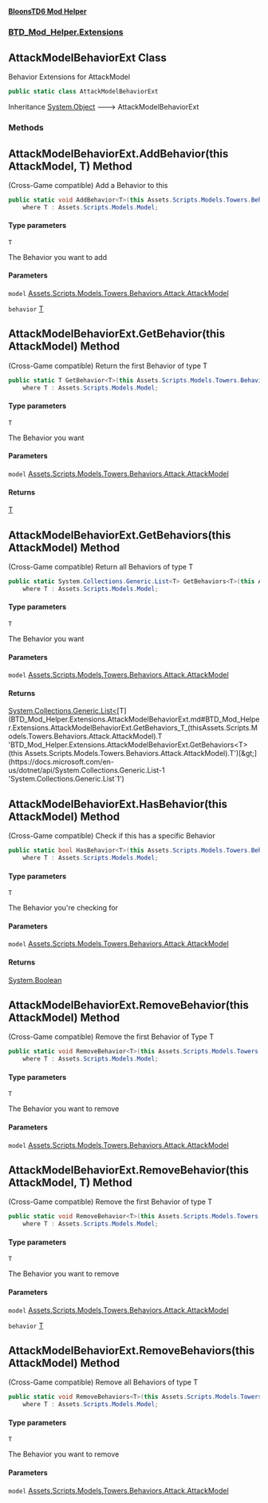 #### [BloonsTD6 Mod Helper](index.md 'index')
### [BTD_Mod_Helper.Extensions](index.md#BTD_Mod_Helper.Extensions 'BTD_Mod_Helper.Extensions')

## AttackModelBehaviorExt Class

Behavior Extensions for AttackModel

```csharp
public static class AttackModelBehaviorExt
```

Inheritance [System.Object](https://docs.microsoft.com/en-us/dotnet/api/System.Object 'System.Object') &#129106; AttackModelBehaviorExt
### Methods

<a name='BTD_Mod_Helper.Extensions.AttackModelBehaviorExt.AddBehavior_T_(thisAssets.Scripts.Models.Towers.Behaviors.Attack.AttackModel,T)'></a>

## AttackModelBehaviorExt.AddBehavior<T>(this AttackModel, T) Method

(Cross-Game compatible) Add a Behavior to this

```csharp
public static void AddBehavior<T>(this Assets.Scripts.Models.Towers.Behaviors.Attack.AttackModel model, T behavior)
    where T : Assets.Scripts.Models.Model;
```
#### Type parameters

<a name='BTD_Mod_Helper.Extensions.AttackModelBehaviorExt.AddBehavior_T_(thisAssets.Scripts.Models.Towers.Behaviors.Attack.AttackModel,T).T'></a>

`T`

The Behavior you want to add
#### Parameters

<a name='BTD_Mod_Helper.Extensions.AttackModelBehaviorExt.AddBehavior_T_(thisAssets.Scripts.Models.Towers.Behaviors.Attack.AttackModel,T).model'></a>

`model` [Assets.Scripts.Models.Towers.Behaviors.Attack.AttackModel](https://docs.microsoft.com/en-us/dotnet/api/Assets.Scripts.Models.Towers.Behaviors.Attack.AttackModel 'Assets.Scripts.Models.Towers.Behaviors.Attack.AttackModel')

<a name='BTD_Mod_Helper.Extensions.AttackModelBehaviorExt.AddBehavior_T_(thisAssets.Scripts.Models.Towers.Behaviors.Attack.AttackModel,T).behavior'></a>

`behavior` [T](BTD_Mod_Helper.Extensions.AttackModelBehaviorExt.md#BTD_Mod_Helper.Extensions.AttackModelBehaviorExt.AddBehavior_T_(thisAssets.Scripts.Models.Towers.Behaviors.Attack.AttackModel,T).T 'BTD_Mod_Helper.Extensions.AttackModelBehaviorExt.AddBehavior<T>(this Assets.Scripts.Models.Towers.Behaviors.Attack.AttackModel, T).T')

<a name='BTD_Mod_Helper.Extensions.AttackModelBehaviorExt.GetBehavior_T_(thisAssets.Scripts.Models.Towers.Behaviors.Attack.AttackModel)'></a>

## AttackModelBehaviorExt.GetBehavior<T>(this AttackModel) Method

(Cross-Game compatible) Return the first Behavior of type T

```csharp
public static T GetBehavior<T>(this Assets.Scripts.Models.Towers.Behaviors.Attack.AttackModel model)
    where T : Assets.Scripts.Models.Model;
```
#### Type parameters

<a name='BTD_Mod_Helper.Extensions.AttackModelBehaviorExt.GetBehavior_T_(thisAssets.Scripts.Models.Towers.Behaviors.Attack.AttackModel).T'></a>

`T`

The Behavior you want
#### Parameters

<a name='BTD_Mod_Helper.Extensions.AttackModelBehaviorExt.GetBehavior_T_(thisAssets.Scripts.Models.Towers.Behaviors.Attack.AttackModel).model'></a>

`model` [Assets.Scripts.Models.Towers.Behaviors.Attack.AttackModel](https://docs.microsoft.com/en-us/dotnet/api/Assets.Scripts.Models.Towers.Behaviors.Attack.AttackModel 'Assets.Scripts.Models.Towers.Behaviors.Attack.AttackModel')

#### Returns
[T](BTD_Mod_Helper.Extensions.AttackModelBehaviorExt.md#BTD_Mod_Helper.Extensions.AttackModelBehaviorExt.GetBehavior_T_(thisAssets.Scripts.Models.Towers.Behaviors.Attack.AttackModel).T 'BTD_Mod_Helper.Extensions.AttackModelBehaviorExt.GetBehavior<T>(this Assets.Scripts.Models.Towers.Behaviors.Attack.AttackModel).T')

<a name='BTD_Mod_Helper.Extensions.AttackModelBehaviorExt.GetBehaviors_T_(thisAssets.Scripts.Models.Towers.Behaviors.Attack.AttackModel)'></a>

## AttackModelBehaviorExt.GetBehaviors<T>(this AttackModel) Method

(Cross-Game compatible) Return all Behaviors of type T

```csharp
public static System.Collections.Generic.List<T> GetBehaviors<T>(this Assets.Scripts.Models.Towers.Behaviors.Attack.AttackModel model)
    where T : Assets.Scripts.Models.Model;
```
#### Type parameters

<a name='BTD_Mod_Helper.Extensions.AttackModelBehaviorExt.GetBehaviors_T_(thisAssets.Scripts.Models.Towers.Behaviors.Attack.AttackModel).T'></a>

`T`

The Behavior you want
#### Parameters

<a name='BTD_Mod_Helper.Extensions.AttackModelBehaviorExt.GetBehaviors_T_(thisAssets.Scripts.Models.Towers.Behaviors.Attack.AttackModel).model'></a>

`model` [Assets.Scripts.Models.Towers.Behaviors.Attack.AttackModel](https://docs.microsoft.com/en-us/dotnet/api/Assets.Scripts.Models.Towers.Behaviors.Attack.AttackModel 'Assets.Scripts.Models.Towers.Behaviors.Attack.AttackModel')

#### Returns
[System.Collections.Generic.List&lt;](https://docs.microsoft.com/en-us/dotnet/api/System.Collections.Generic.List-1 'System.Collections.Generic.List`1')[T](BTD_Mod_Helper.Extensions.AttackModelBehaviorExt.md#BTD_Mod_Helper.Extensions.AttackModelBehaviorExt.GetBehaviors_T_(thisAssets.Scripts.Models.Towers.Behaviors.Attack.AttackModel).T 'BTD_Mod_Helper.Extensions.AttackModelBehaviorExt.GetBehaviors<T>(this Assets.Scripts.Models.Towers.Behaviors.Attack.AttackModel).T')[&gt;](https://docs.microsoft.com/en-us/dotnet/api/System.Collections.Generic.List-1 'System.Collections.Generic.List`1')

<a name='BTD_Mod_Helper.Extensions.AttackModelBehaviorExt.HasBehavior_T_(thisAssets.Scripts.Models.Towers.Behaviors.Attack.AttackModel)'></a>

## AttackModelBehaviorExt.HasBehavior<T>(this AttackModel) Method

(Cross-Game compatible) Check if this has a specific Behavior

```csharp
public static bool HasBehavior<T>(this Assets.Scripts.Models.Towers.Behaviors.Attack.AttackModel model)
    where T : Assets.Scripts.Models.Model;
```
#### Type parameters

<a name='BTD_Mod_Helper.Extensions.AttackModelBehaviorExt.HasBehavior_T_(thisAssets.Scripts.Models.Towers.Behaviors.Attack.AttackModel).T'></a>

`T`

The Behavior you're checking for
#### Parameters

<a name='BTD_Mod_Helper.Extensions.AttackModelBehaviorExt.HasBehavior_T_(thisAssets.Scripts.Models.Towers.Behaviors.Attack.AttackModel).model'></a>

`model` [Assets.Scripts.Models.Towers.Behaviors.Attack.AttackModel](https://docs.microsoft.com/en-us/dotnet/api/Assets.Scripts.Models.Towers.Behaviors.Attack.AttackModel 'Assets.Scripts.Models.Towers.Behaviors.Attack.AttackModel')

#### Returns
[System.Boolean](https://docs.microsoft.com/en-us/dotnet/api/System.Boolean 'System.Boolean')

<a name='BTD_Mod_Helper.Extensions.AttackModelBehaviorExt.RemoveBehavior_T_(thisAssets.Scripts.Models.Towers.Behaviors.Attack.AttackModel)'></a>

## AttackModelBehaviorExt.RemoveBehavior<T>(this AttackModel) Method

(Cross-Game compatible) Remove the first Behavior of Type T

```csharp
public static void RemoveBehavior<T>(this Assets.Scripts.Models.Towers.Behaviors.Attack.AttackModel model)
    where T : Assets.Scripts.Models.Model;
```
#### Type parameters

<a name='BTD_Mod_Helper.Extensions.AttackModelBehaviorExt.RemoveBehavior_T_(thisAssets.Scripts.Models.Towers.Behaviors.Attack.AttackModel).T'></a>

`T`

The Behavior you want to remove
#### Parameters

<a name='BTD_Mod_Helper.Extensions.AttackModelBehaviorExt.RemoveBehavior_T_(thisAssets.Scripts.Models.Towers.Behaviors.Attack.AttackModel).model'></a>

`model` [Assets.Scripts.Models.Towers.Behaviors.Attack.AttackModel](https://docs.microsoft.com/en-us/dotnet/api/Assets.Scripts.Models.Towers.Behaviors.Attack.AttackModel 'Assets.Scripts.Models.Towers.Behaviors.Attack.AttackModel')

<a name='BTD_Mod_Helper.Extensions.AttackModelBehaviorExt.RemoveBehavior_T_(thisAssets.Scripts.Models.Towers.Behaviors.Attack.AttackModel,T)'></a>

## AttackModelBehaviorExt.RemoveBehavior<T>(this AttackModel, T) Method

(Cross-Game compatible) Remove the first Behavior of type T

```csharp
public static void RemoveBehavior<T>(this Assets.Scripts.Models.Towers.Behaviors.Attack.AttackModel model, T behavior)
    where T : Assets.Scripts.Models.Model;
```
#### Type parameters

<a name='BTD_Mod_Helper.Extensions.AttackModelBehaviorExt.RemoveBehavior_T_(thisAssets.Scripts.Models.Towers.Behaviors.Attack.AttackModel,T).T'></a>

`T`

The Behavior you want to remove
#### Parameters

<a name='BTD_Mod_Helper.Extensions.AttackModelBehaviorExt.RemoveBehavior_T_(thisAssets.Scripts.Models.Towers.Behaviors.Attack.AttackModel,T).model'></a>

`model` [Assets.Scripts.Models.Towers.Behaviors.Attack.AttackModel](https://docs.microsoft.com/en-us/dotnet/api/Assets.Scripts.Models.Towers.Behaviors.Attack.AttackModel 'Assets.Scripts.Models.Towers.Behaviors.Attack.AttackModel')

<a name='BTD_Mod_Helper.Extensions.AttackModelBehaviorExt.RemoveBehavior_T_(thisAssets.Scripts.Models.Towers.Behaviors.Attack.AttackModel,T).behavior'></a>

`behavior` [T](BTD_Mod_Helper.Extensions.AttackModelBehaviorExt.md#BTD_Mod_Helper.Extensions.AttackModelBehaviorExt.RemoveBehavior_T_(thisAssets.Scripts.Models.Towers.Behaviors.Attack.AttackModel,T).T 'BTD_Mod_Helper.Extensions.AttackModelBehaviorExt.RemoveBehavior<T>(this Assets.Scripts.Models.Towers.Behaviors.Attack.AttackModel, T).T')

<a name='BTD_Mod_Helper.Extensions.AttackModelBehaviorExt.RemoveBehaviors_T_(thisAssets.Scripts.Models.Towers.Behaviors.Attack.AttackModel)'></a>

## AttackModelBehaviorExt.RemoveBehaviors<T>(this AttackModel) Method

(Cross-Game compatible) Remove all Behaviors of type T

```csharp
public static void RemoveBehaviors<T>(this Assets.Scripts.Models.Towers.Behaviors.Attack.AttackModel model)
    where T : Assets.Scripts.Models.Model;
```
#### Type parameters

<a name='BTD_Mod_Helper.Extensions.AttackModelBehaviorExt.RemoveBehaviors_T_(thisAssets.Scripts.Models.Towers.Behaviors.Attack.AttackModel).T'></a>

`T`

The Behavior you want to remove
#### Parameters

<a name='BTD_Mod_Helper.Extensions.AttackModelBehaviorExt.RemoveBehaviors_T_(thisAssets.Scripts.Models.Towers.Behaviors.Attack.AttackModel).model'></a>

`model` [Assets.Scripts.Models.Towers.Behaviors.Attack.AttackModel](https://docs.microsoft.com/en-us/dotnet/api/Assets.Scripts.Models.Towers.Behaviors.Attack.AttackModel 'Assets.Scripts.Models.Towers.Behaviors.Attack.AttackModel')